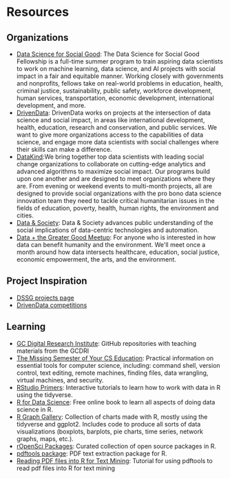 # Resources

## Organizations
- [Data Science for Social Good](http://www.dssgfellowship.org/): The Data Science for Social Good Fellowship is a full-time summer program to train aspiring data scientists to work on machine learning, data science, and AI projects with social impact in a fair and equitable manner. Working closely with governments and nonprofits, fellows take on real-world problems in education, health, criminal justice, sustainability, public safety, workforce development, human services, transportation, economic development, international development, and more.
- [DrivenData](https://www.drivendata.org/): DrivenData works on projects at the intersection of data science and social impact, in areas like international development, health, education, research and conservation, and public services. We want to give more organizations access to the capabilities of data science, and engage more data scientists with social challenges where their skills can make a difference.
- [DataKind](https://www.datakind.org/):We bring together top data scientists with leading social change organizations to collaborate on cutting-edge analytics and advanced algorithms to maximize social impact. Our programs build upon one another and are designed to meet organizations where they are. From evening or weekend events to multi-month projects, all are designed to provide social organizations with the pro bono data science innovation team they need to tackle critical humanitarian issues in the fields of education, poverty, health, human rights, the environment and cities. 
- [Data & Society](https://datasociety.net/): Data & Society advances public understanding of the social implications of data-centric technologies and automation.
- [Data + the Greater Good Meetup](https://www.meetup.com/greatergood/): For anyone who is interested in how data can benefit humanity and the environment. We'll meet once a month around how data intersects healthcare, education, social justice, economic empowerment, the arts, and the environment.

## Project Inspiration
- [DSSG projects page](http://www.dssgfellowship.org/projects/)
- [DrivenData competitions](https://www.drivendata.org/competitions/)

## Learning
- [GC Digital Research Institute](https://gcdigitalfellows.github.io/january_2019_curriculum.html): GitHub repositories with teaching materials from the GCDRI
- [The Missing Semester of Your CS Education](https://missing.csail.mit.edu/): Practical information on essential tools for computer science, including: command shell, version control, text editing, remote machines, finding files, data wrangling, virtual machines, and security.
- [RStudio Primers](https://rstudio.cloud/learn/primers): Interactive tutorials to learn how to work with data in R using the tidyverse.
- [R for Data Science](https://r4ds.had.co.nz/): Free online book to learn all aspects of doing data science in R.
- [R Graph Gallery](https://www.r-graph-gallery.com/): Collection of charts made with R, mostly using the tidyverse and ggplot2. Includes code to produce all sorts of data visualizations (boxplots, barplots, pie charts, time series, network graphs, maps, etc.).
- [rOpenSci Packages](https://ropensci.org/packages/): Curated collection of open source packages in R.
- [pdftools package](https://docs.ropensci.org/pdftools/): PDF text extraction package for R.
- [Reading PDF files into R for Text Mining](https://data.library.virginia.edu/reading-pdf-files-into-r-for-text-mining/): Tutorial for using pdftools to read pdf files into R for text mining
